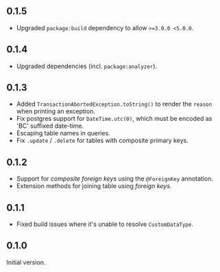 ## 0.1.5
 * Upgraded `package:build` dependency to allow `>=3.0.0 <5.0.0`.

## 0.1.4
 * Upgraded dependencies (incl. `package:analyzer`).

## 0.1.3
 * Added `TransactionAbortedException.toString()` to render the `reason` when
   printing an exception.
 * Fix postgres support for `DateTime.utc(0)`, which must be encoded as 'BC'
   suffixed date-time.
 * Escaping table names in queries.
 * Fix `.update` / `.delete` for tables with composite primary keys.

## 0.1.2
 * Support for _composite foreign keys_ using the `@ForeignKey` annotation.
 * Extension methods for joining table using _foreign keys_.

## 0.1.1
 * Fixed build issues where it's unable to resolve `CustomDataType`.

## 0.1.0

Initial version.
